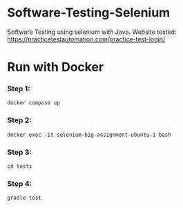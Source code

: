 # Software-Testing-Selenium
Software Testing using selenium with Java. Website tested: https://practicetestautomation.com/practice-test-login/


# Run with Docker

### Step 1:
``` 
docker compose up
```
### Step 2:
``` 
docker exec -it selenium-big-assignment-ubuntu-1 bash
```
### Step 3:
```cd tests```

### Step 4:
```gradle test```

